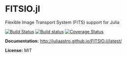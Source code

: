 FITSIO.jl
=========

Flexible Image Transport System (FITS) support for Julia

[docs-latest-img]: https://img.shields.io/badge/docs-latest-blue.svg
[docs-latest-url]: http://juliaastro.github.io/FITSIO.jl/latest/

[docs-stable-img]: https://img.shields.io/badge/docs-stable-blue.svg
[docs-stable-url]: http://juliaastro.github.io/FITSIO.jl/stable/

[![Build Status](https://img.shields.io/travis/JuliaAstro/FITSIO.jl.svg?style=flat-square&label=linux)](https://travis-ci.org/JuliaAstro/FITSIO.jl)
[![Build status](https://img.shields.io/appveyor/ci/kbarbary/fitsio-jl.svg?style=flat-square&label=windows)](https://ci.appveyor.com/project/kbarbary/fitsio-jl/branch/master)
[![Coverage Status](http://img.shields.io/coveralls/JuliaAstro/FITSIO.jl.svg?style=flat-square)](https://coveralls.io/r/JuliaAstro/FITSIO.jl?branch=master)

**Documentation:** http://juliaastro.github.io/FITSIO.jl/latest/

**License:** MIT

